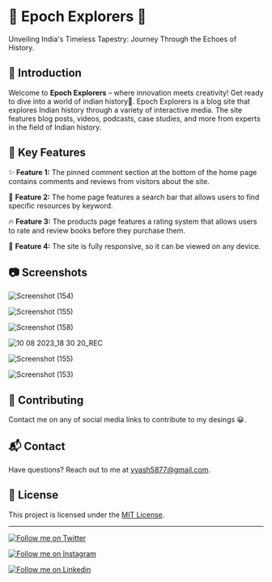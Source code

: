 # 🌟 Epoch Explorers 🌟

Unveiling India's Timeless Tapestry: Journey Through the Echoes of History.

## 📌 Introduction

Welcome to **Epoch Explorers** – where innovation meets creativity! Get ready to dive into a world of indian history🚀. Epoch Explorers is a blog site that explores Indian history through a variety of interactive media. The site features blog posts, videos, podcasts, case studies, and more from experts in the field of Indian history.


## 🚀 Key Features

✨ **Feature 1:** The pinned comment section at the bottom of the home page contains comments and reviews from visitors about the site.

🌈 **Feature 2:** The home page features a search bar that allows users to find specific resources by keyword.

🔥 **Feature 3:** The products page features a rating system that allows users to rate and review books before they purchase them.

🎉 **Feature 4:** The site is fully responsive, so it can be viewed on any device.


## 📷 Screenshots


![Screenshot (154)](https://github.com/Anantcupcakke/Epoch-explorer/assets/128799651/4784b215-65b4-4357-a14b-92c992afa351)





![Screenshot (155)](https://github.com/Anantcupcakke/Epoch-explorer/assets/128799651/ff6d6cb8-4335-4f3f-b21c-7da93fb154ce)



![Screenshot (158)](https://github.com/Anantcupcakke/Epoch-explorer/assets/128799651/5b627d94-0873-45c8-92ef-2fdc9372c87e)





![10 08 2023_18 30 20_REC](https://github.com/Anantcupcakke/Epoch-explorer/assets/128799651/c588a986-dd87-4a67-ab6c-25dfdc8a525c)






![Screenshot (155)](https://github.com/Anantcupcakke/Epoch-explorer/assets/128799651/95ad80c8-f68f-4564-a760-248e9dcdd1ab)



![Screenshot (153)](https://github.com/Anantcupcakke/Epoch-explorer/assets/128799651/99a95d4d-e000-4390-8195-b1a6a17f0c23)



## 🤝 Contributing

Contact me on any of social media links to contribute to my desings 😀.

## 📬 Contact
Have questions? Reach out to me at vyash5877@gmail.com.

## 📜 License

This project is licensed under the [MIT License](LICENSE).

---

[![Follow me on Twitter](https://img.shields.io/badge/Twitter-%231DA1F2.svg?style=for-the-badge&logo=Twitter&logoColor=white)](https://twitter.com/Anant_ux)  

[![Follow me on Instagram](https://img.shields.io/badge/Instagram-%23E4405F.svg?style=for-the-badge&logo=Instagram&logoColor=white)](https://instagram.com/Anant_ux)  

[![Follow me on Linkedin](https://img.shields.io/badge/linkedin-%230077B5.svg?style=for-the-badge&logo=linkedin&logoColor=white)](https://github.com/anantux/awesome-project)



